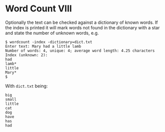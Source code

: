 # Word Count VIII

Optionally the text can be checked against a dictionary of known words. If the index is printed it will mark words not found in the dictionary with a star and state the number of unknown words, e.g.

```shell
$ wordcount -index -dictionary=dict.txt
Enter text: Mary had a little lamb
Number of words: 4, unique: 4; average word length: 4.25 characters
Index (unknown: 2):
had
lamb*
little
Mary*
$
```

With `dict.txt` being:

```text
big
small
little
cat
dog
have
has
had
```
